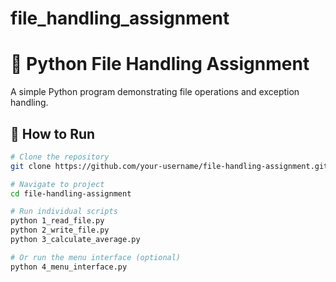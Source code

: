 # file_handling_assignment

# 📂 Python File Handling Assignment

A simple Python program demonstrating file operations and exception handling.

## 🚀 How to Run

```bash
# Clone the repository
git clone https://github.com/your-username/file-handling-assignment.git

# Navigate to project
cd file-handling-assignment

# Run individual scripts
python 1_read_file.py
python 2_write_file.py
python 3_calculate_average.py

# Or run the menu interface (optional)
python 4_menu_interface.py
